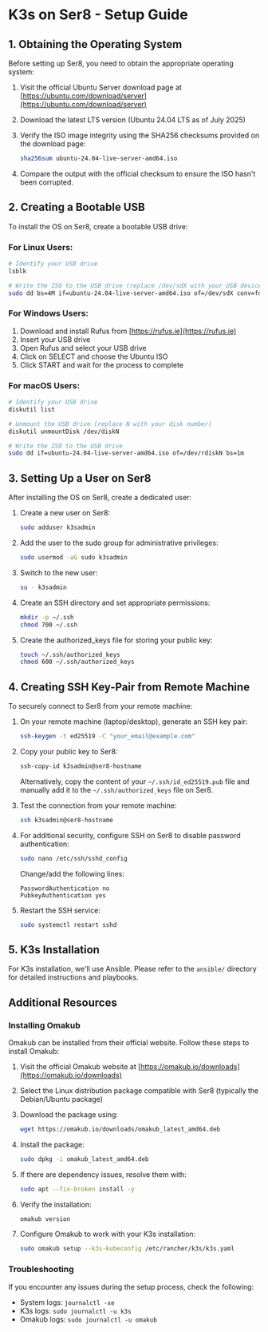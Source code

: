 # K3s on Ser8 - Setup Guide

## 1. Obtaining the Operating System

Before setting up Ser8, you need to obtain the appropriate operating system:

1. Visit the official Ubuntu Server download page at [https://ubuntu.com/download/server](https://ubuntu.com/download/server)

2. Download the latest LTS version (Ubuntu 24.04 LTS as of July 2025)

3. Verify the ISO image integrity using the SHA256 checksums provided on the download page:
   ```bash
   sha256sum ubuntu-24.04-live-server-amd64.iso
   ```

4. Compare the output with the official checksum to ensure the ISO hasn't been corrupted.

## 2. Creating a Bootable USB

To install the OS on Ser8, create a bootable USB drive:

### For Linux Users:
```bash
# Identify your USB drive
lsblk

# Write the ISO to the USB drive (replace /dev/sdX with your USB device)
sudo dd bs=4M if=ubuntu-24.04-live-server-amd64.iso of=/dev/sdX conv=fdatasync status=progress
```

### For Windows Users:
1. Download and install Rufus from [https://rufus.ie](https://rufus.ie)
2. Insert your USB drive
3. Open Rufus and select your USB drive
4. Click on SELECT and choose the Ubuntu ISO
5. Click START and wait for the process to complete

### For macOS Users:
```bash
# Identify your USB drive
diskutil list

# Unmount the USB drive (replace N with your disk number)
diskutil unmountDisk /dev/diskN

# Write the ISO to the USB drive
sudo dd if=ubuntu-24.04-live-server-amd64.iso of=/dev/rdiskN bs=1m
```

## 3. Setting Up a User on Ser8

After installing the OS on Ser8, create a dedicated user:

1. Create a new user on Ser8:
   ```bash
   sudo adduser k3sadmin
   ```

2. Add the user to the sudo group for administrative privileges:
   ```bash
   sudo usermod -aG sudo k3sadmin
   ```

3. Switch to the new user:
   ```bash
   su - k3sadmin
   ```

4. Create an SSH directory and set appropriate permissions:
   ```bash
   mkdir -p ~/.ssh
   chmod 700 ~/.ssh
   ```

5. Create the authorized_keys file for storing your public key:
   ```bash
   touch ~/.ssh/authorized_keys
   chmod 600 ~/.ssh/authorized_keys
   ```

## 4. Creating SSH Key-Pair from Remote Machine

To securely connect to Ser8 from your remote machine:

1. On your remote machine (laptop/desktop), generate an SSH key pair:
   ```bash
   ssh-keygen -t ed25519 -C "your_email@example.com"
   ```

2. Copy your public key to Ser8:
   ```bash
   ssh-copy-id k3sadmin@ser8-hostname
   ```
   Alternatively, copy the content of your `~/.ssh/id_ed25519.pub` file and manually add it to the `~/.ssh/authorized_keys` file on Ser8.

3. Test the connection from your remote machine:
   ```bash
   ssh k3sadmin@ser8-hostname
   ```

4. For additional security, configure SSH on Ser8 to disable password authentication:
   ```bash
   sudo nano /etc/ssh/sshd_config
   ```
   
   Change/add the following lines:
   ```
   PasswordAuthentication no
   PubkeyAuthentication yes
   ```

5. Restart the SSH service:
   ```bash
   sudo systemctl restart sshd
   ```

## 5. K3s Installation

For K3s installation, we'll use Ansible. Please refer to the `ansible/` directory for detailed instructions and playbooks.

## Additional Resources

### Installing Omakub

Omakub can be installed from their official website. Follow these steps to install Omakub:

1. Visit the official Omakub website at [https://omakub.io/downloads](https://omakub.io/downloads)

2. Select the Linux distribution package compatible with Ser8 (typically the Debian/Ubuntu package)

3. Download the package using:
   ```bash
   wget https://omakub.io/downloads/omakub_latest_amd64.deb
   ```

4. Install the package:
   ```bash
   sudo dpkg -i omakub_latest_amd64.deb
   ```

5. If there are dependency issues, resolve them with:
   ```bash
   sudo apt --fix-broken install -y
   ```

6. Verify the installation:
   ```bash
   omakub version
   ```

7. Configure Omakub to work with your K3s installation:
   ```bash
   sudo omakub setup --k3s-kubeconfig /etc/rancher/k3s/k3s.yaml
   ```

### Troubleshooting

If you encounter any issues during the setup process, check the following:
- System logs: `journalctl -xe`
- K3s logs: `sudo journalctl -u k3s`
- Omakub logs: `sudo journalctl -u omakub`
